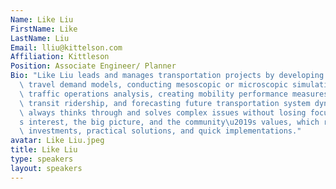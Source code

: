 ```yaml
---
Name: Like Liu
FirstName: Like
LastName: Liu
Email: lliu@kittelson.com
Affiliation: Kittleson
Position: Associate Engineer/ Planner
Bio: "Like Liu leads and manages transportation projects by developing and calibrating\
  \ travel demand models, conducting mesoscopic or microscopic simulations, performing\
  \ traffic operations analysis, creating mobility performance measures, estimating\
  \ transit ridership, and forecasting future transportation system dynamics. She\
  \ always thinks through and solves complex issues without losing focus of the client\u2019\
  s interest, the big picture, and the community\u2019s values, which results in smart\
  \ investments, practical solutions, and quick implementations."
avatar: Like Liu.jpeg
title: Like Liu
type: speakers
layout: speakers
---
```

